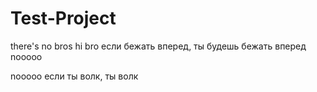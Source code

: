 # Test-Project
there's no bros
hi bro
если бежать вперед, ты будешь бежать вперед
nooooo

nooooo
если ты волк, ты волк

